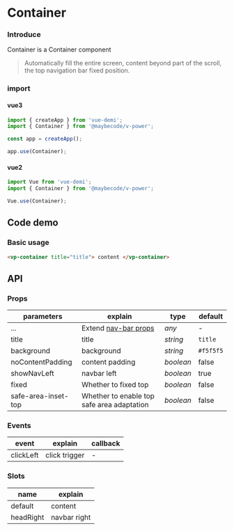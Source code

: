 # Container

### Introduce

Container is a Container component

> Automatically fill the entire screen, content beyond part of the scroll, the top navigation bar fixed position.

### import

#### vue3

```js
import { createApp } from 'vue-demi';
import { Container } from '@maybecode/v-power';

const app = createApp();

app.use(Container);
```

#### vue2

```js
import Vue from 'vue-demi';
import { Container } from '@maybecode/v-power';

Vue.use(Container);
```

## Code demo

### Basic usage

```html
<vp-container title="title"> content </vp-container>
```

## API

### Props

| parameters          | explain                                                                          | type      | default   |
| ------------------- | -------------------------------------------------------------------------------- | --------- | --------- |
| ...                 | Extend [nav-bar props](https://vant-contrib.gitee.io/vant/#/en-US/nav-bar#props) | _any_     | -         |
| title               | title                                                                            | _string_  | `title`   |
| background          | background                                                                       | _string_  | `#f5f5f5` |
| noContentPadding    | content padding                                                                  | _boolean_ | false     |
| showNavLeft         | navbar left                                                                      | _boolean_ | true      |
| fixed               | Whether to fixed top                                                             | _boolean_ | false     |
| safe-area-inset-top | Whether to enable top safe area adaptation                                       | _boolean_ | false     |

### Events

| event     | explain       | callback |
| --------- | ------------- | -------- |
| clickLeft | click trigger | -        |

### Slots

| name      | explain      |
| --------- | ------------ |
| default   | content      |
| headRight | navbar right |
